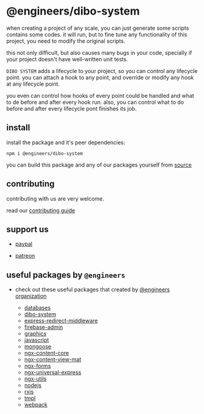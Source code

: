 # @engineers/dibo-system

when creating a project of any scale, you can just generate some scripts contains some codes.
it will run, but to fine tune any functionality of this project, you need to modify the original scripts.

this not only difficult, but also causes many bugs in your code, specially if your project doesn't have well-written unit tests.

`DIBO SYSTEM` adds a lifecycle to your project, so you can control any lifecycle point.
you can attach a hook to any point, and override or modify any hook at any lifecycle point.

you even can control how hooks of every point could be handled and what to de before and after every hook run. also, you can control what to do before and after every lifecycle pont finishes its job.

## install

install the package and it's peer dependencies:

```
npm i @engineers/dibo-system
```

you can build this package and any of our packages yourself from [source](https://github.com/eng-dibo/dibo/tree/main/packages)

## contributing

contributing with us are very welcome.

read our [contributing guide](https://github.com/eng-dibo/dibo/blob/main/CONTRIBUTING.md)

## support us

- [paypal](https://paypal.me/group99001)

- [patreon](https://www.patreon.com/GoogleDev)

## useful packages by `@engineers`

- check out these useful packages that created by [@engineers organization](https://www.npmjs.com/org/engineers)

  - [databases](https://github.com/eng-dibo/dibo/tree/main/packages/databases)
  - [dibo-system](https://github.com/eng-dibo/dibo/tree/main/packages/dibo-system)
  - [express-redirect-middleware](https://github.com/eng-dibo/dibo/tree/main/packages/express-redirect-middleware)
  - [firebase-admin](https://github.com/eng-dibo/dibo/tree/main/packages/firebase-admin)
  - [graphics](https://github.com/eng-dibo/dibo/tree/main/packages/graphics)
  - [javascript](https://github.com/eng-dibo/dibo/tree/main/packages/javascript)
  - [mongoose](https://github.com/eng-dibo/dibo/tree/main/packages/mongoose)
  - [ngx-content-core](https://github.com/eng-dibo/dibo/tree/main/packages/ngx-content-core)
  - [ngx-content-view-mat](https://github.com/eng-dibo/dibo/tree/main/packages/ngx-content-view-mat)
  - [ngx-forms](https://github.com/eng-dibo/dibo/tree/main/packages/ngx-forms)
  - [ngx-universal-express](https://github.com/eng-dibo/dibo/tree/main/packages/ngx-universal-express)
  - [ngx-utils](https://github.com/eng-dibo/dibo/tree/main/packages/ngx-utils)
  - [nodejs](https://github.com/eng-dibo/dibo/tree/main/packages/nodejs)
  - [rxjs](https://github.com/eng-dibo/dibo/tree/main/packages/rxjs)
  - [tmpl](https://github.com/eng-dibo/dibo/tree/main/packages/tmpl)
  - [webpack](https://github.com/eng-dibo/dibo/tree/main/packages/webpack)
